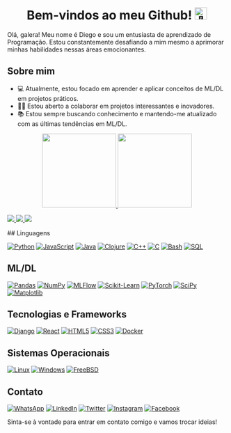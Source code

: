 <h1 align="center">Bem-vindos ao meu Github! <img src="https://github.com/wervlad/wervlad/assets/24524555/766d336d-b87d-44ba-807c-c51de2bc6b4d" width="28px" alt="👋"></h1>


Olá, galera! Meu nome é Diego e sou um entusiasta de aprendizado de Programação. Estou constantemente desafiando a mim mesmo a aprimorar minhas habilidades nessas áreas emocionantes.

## Sobre mim

- 💻 Atualmente, estou focado em aprender e aplicar conceitos de ML/DL em projetos práticos.
- 👨‍💻 Estou aberto a colaborar em projetos interessantes e inovadores.
- 📚 Estou sempre buscando conhecimento e mantendo-me atualizado com as últimas tendências em ML/DL.

<div align="center">
  <a href="https://github.com/DiiegoPaiiva">
  <img height="170em" src="https://github-readme-stats.vercel.app/api?username=DiiegoPaiiva&show_icons=true&theme=dark&include_all_commits=true&count_private=true"/>
  <img height="170em" src="https://github-readme-stats.vercel.app/api/top-langs/?username=DiiegoPaiiva&layout=compact&langs_count=7&theme=dark"/>
</div>
<div>
<p align="light">
  <a href="https://github.com/DiiegoPaiiva">
    <img src="http://github-profile-summary-cards.vercel.app/api/cards/profile-details?username=DiiegoPaiiva&theme=transparent" />
  </a>
  <a href="https://github.com/DiiegoPaiiva">
    <img src="https://github-readme-streak-stats.herokuapp.com/?user=DiiegoPaiiva&hide_border=true&card_width=338&theme=transparent" />
  </a>
  <a href="https://github.com/DiiegoPaiiva">
    <img src="http://github-profile-summary-cards.vercel.app/api/cards/stats?username=DiiegoPaiiva&theme=transparent" />
  </a>
</p>
</div>
## Linguagens

[![Python](https://img.shields.io/badge/-Python-3776AB?style=flat-square&logo=python&logoColor=white)](https://www.python.org/) [![JavaScript](https://img.shields.io/badge/-JavaScript-F7DF1E?style=flat-square&logo=javascript&logoColor=black)](https://www.javascript.com/) [![Java](https://img.shields.io/badge/-Java-007396?style=flat-square&logo=java&logoColor=white)](https://www.java.com/) [![Clojure](https://img.shields.io/badge/-Clojure-5881D8?style=flat-square&logo=clojure&logoColor=white)](https://clojure.org/) [![C++](https://img.shields.io/badge/-C++-00599C?style=flat-square&logo=c%2B%2B&logoColor=white)](https://isocpp.org/) [![C](https://img.shields.io/badge/-C-555555?style=flat-square&logo=c&logoColor=white)](https://en.wikipedia.org/wiki/C_(programming_language)) [![Bash](https://img.shields.io/badge/-Bash-4EAA25?style=flat-square&logo=gnu-bash&logoColor=white)](https://www.gnu.org/software/bash/) [![SQL](https://img.shields.io/badge/-SQL-4479A1?style=flat-square&logo=postgresql&logoColor=white)](https://www.postgresql.org/)

## ML/DL

[![Pandas](https://img.shields.io/badge/-Pandas-150458?style=flat-square&logo=pandas&logoColor=white)](https://pandas.pydata.org/) [![NumPy](https://img.shields.io/badge/-NumPy-013243?style=flat-square&logo=numpy&logoColor=white)](https://numpy.org/) [![MLFlow](https://img.shields.io/badge/-MLFlow-025D8C?style=flat-square&logo=apache%20spark&logoColor=white)](https://mlflow.org/) [![Scikit-Learn](https://img.shields.io/badge/-Scikit--Learn-F7931E?style=flat-square&logo=scikit-learn&logoColor=white)](https://scikit-learn.org/) [![PyTorch](https://img.shields.io/badge/-PyTorch-EE4C2C?style=flat-square&logo=pytorch&logoColor=white)](https://pytorch.org/) [![SciPy](https://img.shields.io/badge/-SciPy-8CAAE6?style=flat-square&logo=scipy&logoColor=white)](https://www.scipy.org/) [![Matplotlib](https://img.shields.io/badge/-Matplotlib-11557C?style=flat-square&logo=matplotlib&logoColor=white)](https://matplotlib.org/)

## Tecnologias e Frameworks

[![Django](https://img.shields.io/badge/-Django-092E20?style=flat-square&logo=django&logoColor=white)](https://www.djangoproject.com/) [![React](https://img.shields.io/badge/-React-61DAFB?style=flat-square&logo=react&logoColor=black)](https://reactjs.org/) [![HTML5](https://img.shields.io/badge/-HTML5-E34F26?style=flat-square&logo=html5&logoColor=white)](https://developer.mozilla.org/en-US/docs/Web/HTML) [![CSS3](https://img.shields.io/badge/-CSS3-1572B6?style=flat-square&logo=css3&logoColor=white)](https://developer.mozilla.org/en-US/docs/Web/CSS) [![Docker](https://img.shields.io/badge/-Docker-2496ED?style=flat-square&logo=docker&logoColor=white)](https://www.docker.com/)

## Sistemas Operacionais

[![Linux](https://img.shields.io/badge/-Linux-FCC624?style=flat-square&logo=linux&logoColor=black)](https://www.linux.org/) [![Windows](https://img.shields.io/badge/-Windows-0078D6?style=flat-square&logo=windows&logoColor=white)](https://www.microsoft.com/en-us/windows) [![FreeBSD](https://img.shields.io/badge/-FreeBSD-AB2B28?style=flat-square&logo=freebsd&logoColor=white)](https://www.freebsd.org/)

## Contato

[![WhatsApp](https://img.shields.io/badge/-WhatsApp-25D366?style=flat-square&logo=whatsapp&logoColor=white)](https://wa.me/5561982323152) [![LinkedIn](https://img.shields.io/badge/-LinkedIn-0A66C2?style=flat-square&logo=linkedin&logoColor=white)](https://www.linkedin.com/in/diiegopaiiva/) [![Twitter](https://img.shields.io/badge/-Twitter-1DA1F2?style=flat-square&logo=twitter&logoColor=white)](https://twitter.com/diihpaiiva) [![Instagram](https://img.shields.io/badge/-Instagram-E4405F?style=flat-square&logo=instagram&logoColor=white)](https://www.instagram.com/diihpaiiva/) [![Facebook](https://img.shields.io/badge/-Facebook-1877F2?style=flat-square&logo=facebook&logoColor=white)](https://www.facebook.com/diiegopaiiva/)

Sinta-se à vontade para entrar em contato comigo e vamos trocar ideias!
